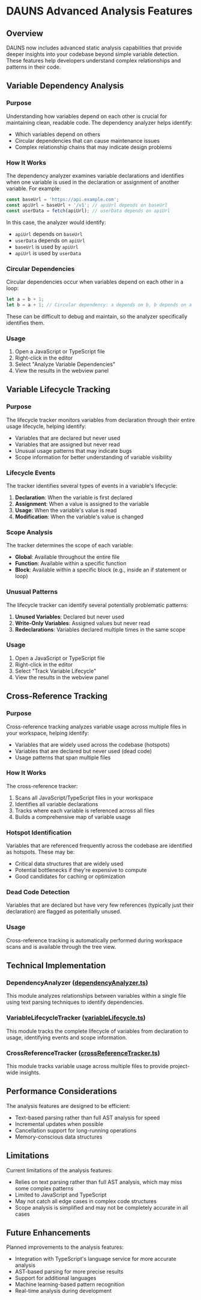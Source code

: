 # DAUNS Advanced Analysis Features

## Overview

DAUNS now includes advanced static analysis capabilities that provide deeper insights into your codebase beyond simple variable detection. These features help developers understand complex relationships and patterns in their code.

## Variable Dependency Analysis

### Purpose

Understanding how variables depend on each other is crucial for maintaining clean, readable code. The dependency analyzer helps identify:

- Which variables depend on others
- Circular dependencies that can cause maintenance issues
- Complex relationship chains that may indicate design problems

### How It Works

The dependency analyzer examines variable declarations and identifies when one variable is used in the declaration or assignment of another variable. For example:

```javascript
const baseUrl = 'https://api.example.com';
const apiUrl = baseUrl + '/v1'; // apiUrl depends on baseUrl
const userData = fetch(apiUrl); // userData depends on apiUrl
```

In this case, the analyzer would identify:

- `apiUrl` depends on `baseUrl`
- `userData` depends on `apiUrl`
- `baseUrl` is used by `apiUrl`
- `apiUrl` is used by `userData`

### Circular Dependencies

Circular dependencies occur when variables depend on each other in a loop:

```javascript
let a = b + 1;
let b = a + 1; // Circular dependency: a depends on b, b depends on a
```

These can be difficult to debug and maintain, so the analyzer specifically identifies them.

### Usage

1. Open a JavaScript or TypeScript file
2. Right-click in the editor
3. Select "Analyze Variable Dependencies"
4. View the results in the webview panel

## Variable Lifecycle Tracking

### Purpose

The lifecycle tracker monitors variables from declaration through their entire usage lifecycle, helping identify:

- Variables that are declared but never used
- Variables that are assigned but never read
- Unusual usage patterns that may indicate bugs
- Scope information for better understanding of variable visibility

### Lifecycle Events

The tracker identifies several types of events in a variable's lifecycle:

1. **Declaration**: When the variable is first declared
2. **Assignment**: When a value is assigned to the variable
3. **Usage**: When the variable's value is read
4. **Modification**: When the variable's value is changed

### Scope Analysis

The tracker determines the scope of each variable:

- **Global**: Available throughout the entire file
- **Function**: Available within a specific function
- **Block**: Available within a specific block (e.g., inside an if statement or loop)

### Unusual Patterns

The lifecycle tracker can identify several potentially problematic patterns:

1. **Unused Variables**: Declared but never used
2. **Write-Only Variables**: Assigned values but never read
3. **Redeclarations**: Variables declared multiple times in the same scope

### Usage

1. Open a JavaScript or TypeScript file
2. Right-click in the editor
3. Select "Track Variable Lifecycle"
4. View the results in the webview panel

## Cross-Reference Tracking

### Purpose

Cross-reference tracking analyzes variable usage across multiple files in your workspace, helping identify:

- Variables that are widely used across the codebase (hotspots)
- Variables that are declared but never used (dead code)
- Usage patterns that span multiple files

### How It Works

The cross-reference tracker:

1. Scans all JavaScript/TypeScript files in your workspace
2. Identifies all variable declarations
3. Tracks where each variable is referenced across all files
4. Builds a comprehensive map of variable usage

### Hotspot Identification

Variables that are referenced frequently across the codebase are identified as hotspots. These may be:

- Critical data structures that are widely used
- Potential bottlenecks if they're expensive to compute
- Good candidates for caching or optimization

### Dead Code Detection

Variables that are declared but have very few references (typically just their declaration) are flagged as potentially unused.

### Usage

Cross-reference tracking is automatically performed during workspace scans and is available through the tree view.

## Technical Implementation

### DependencyAnalyzer ([dependencyAnalyzer.ts](file:///D:/DAUNS/src/dependencyAnalyzer.ts))

This module analyzes relationships between variables within a single file using text parsing techniques to identify dependencies.

### VariableLifecycleTracker ([variableLifecycle.ts](file:///D:/DAUNS/src/variableLifecycle.ts))

This module tracks the complete lifecycle of variables from declaration to usage, identifying events and scope information.

### CrossReferenceTracker ([crossReferenceTracker.ts](file:///D:/DAUNS/src/crossReferenceTracker.ts))

This module tracks variable usage across multiple files to provide project-wide insights.

## Performance Considerations

The analysis features are designed to be efficient:

- Text-based parsing rather than full AST analysis for speed
- Incremental updates when possible
- Cancellation support for long-running operations
- Memory-conscious data structures

## Limitations

Current limitations of the analysis features:

- Relies on text parsing rather than full AST analysis, which may miss some complex patterns
- Limited to JavaScript and TypeScript
- May not catch all edge cases in complex code structures
- Scope analysis is simplified and may not be completely accurate in all cases

## Future Enhancements

Planned improvements to the analysis features:

- Integration with TypeScript's language service for more accurate analysis
- AST-based parsing for more precise results
- Support for additional languages
- Machine learning-based pattern recognition
- Real-time analysis during development
